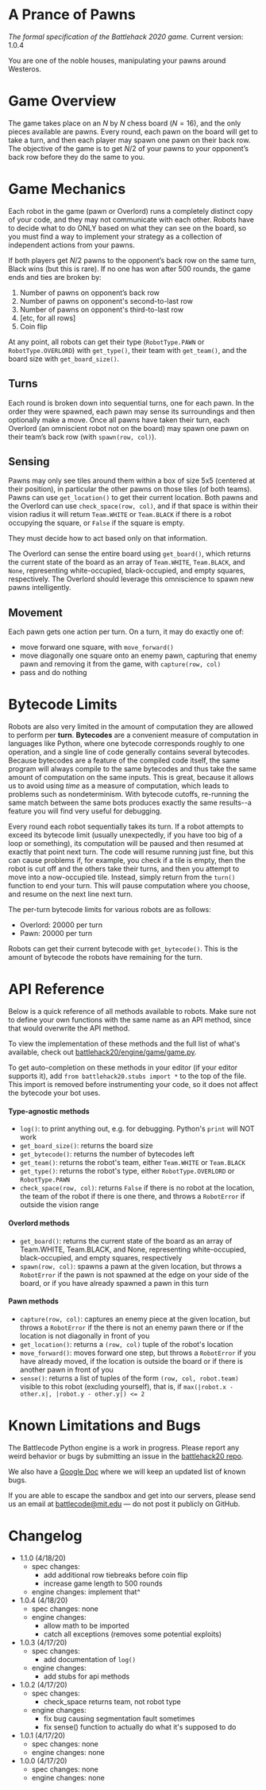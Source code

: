 # A Prance of Pawns

_The formal specification of the Battlehack 2020 game._
Current version: 1.0.4

You are one of the noble houses, manipulating your pawns around Westeros.

# Game Overview

The game takes place on an $N$ by $N$ chess board ($N = 16$), and the only pieces available are pawns.
Every round, each pawn on the board will get to take a turn, and then each player may spawn one pawn on their back row.
The objective of the game is to get $N/2$ of your pawns to your opponent’s back row before they do the same to you.

# Game Mechanics

Each robot in the game (pawn or Overlord) runs a completely distinct copy of your code, and they may not communicate with each other.
Robots have to decide what to do ONLY based on what they can see on the board, so you must find a way to implement your strategy as a collection of independent actions from your pawns.

If both players get $N/2$ pawns to the opponent’s back row on the same turn, Black wins (but this is rare).
If no one has won after 500 rounds, the game ends and ties are broken by:
1. Number of pawns on opponent’s back row
2. Number of pawns on opponent's second-to-last row
3. Number of pawns on opponent's third-to-last row
4. \[etc, for all rows\]
5. Coin flip

At any point, all robots can get their type (`RobotType.PAWN` or `RobotType.OVERLORD`) with `get_type()`, their team with `get_team()`, and the board size with `get_board_size()`.

## Turns

Each round is broken down into sequential turns, one for each pawn.
In the order they were spawned, each pawn may sense its surroundings and then optionally make a move.
Once all pawns have taken their turn, each Overlord (an omniscient robot not on the board) may spawn one pawn on their team’s back row (with `spawn(row, col)`).

## Sensing

Pawns may only see tiles around them within a box of size 5x5 (centered at their position), in particular the other pawns on those tiles (of both teams).
Pawns can use `get_location()` to get their current location.
Both pawns and the Overlord can use `check_space(row, col)`, and if that space is within their vision radius it will return `Team.WHITE` or `Team.BLACK` if there is a robot occupying the square, or `False` if the square is empty.

They must decide how to act based only on that information.

The Overlord can sense the entire board using `get_board()`, which returns the current state of the board as an array of `Team.WHITE`, `Team.BLACK`, and `None`, representing white-occupied, black-occupied, and empty squares, respectively. The Overlord should leverage this omniscience to spawn new pawns intelligently.

## Movement

Each pawn gets one action per turn. On a turn, it may do exactly one of:
- move forward one square, with `move_forward()`
- move diagonally one square onto an enemy pawn, capturing that enemy pawn and removing it from the game, with `capture(row, col)`
- pass and do nothing

# Bytecode Limits

Robots are also very limited in the amount of computation they are allowed to perform per **turn**.
**Bytecodes** are a convenient measure of computation in languages like Python,
where one bytecode corresponds roughly to one operation,
and a single line of code generally contains several bytecodes.
Because bytecodes are a feature of the compiled code itself, the same program will always compile to the same bytecodes and thus take the same amount of computation on the same inputs.
This is great, because it allows us to avoid using _time_ as a measure of computation, which leads to problems such as nondeterminism.
With bytecode cutoffs, re-running the same match between the same bots produces exactly the same results--a feature you will find very useful for debugging.

Every round each robot sequentially takes its turn.
If a robot attempts to exceed its bytecode limit (usually unexpectedly, if you have too big of a loop or something),
its computation will be paused and then resumed at exactly that point next turn.
The code will resume running just fine, but this can cause problems if, for example, you check if a tile is empty, then the robot is cut off and the others take their turns, and then you attempt to move into a now-occupied tile.
Instead, simply return from the `turn()` function to end your turn.
This will pause computation where you choose, and resume on the next line next turn.

The per-turn bytecode limits for various robots are as follows:
- Overlord: 20000 per turn
- Pawn: 20000 per turn

Robots can get their current bytecode with `get_bytecode()`. This is the amount of bytecode the robots have remaining for the turn.


# API Reference

Below is a quick reference of all methods available to robots. Make sure not to define your own functions with the same name as an API method, since that would overwrite the API method.

To view the implementation of these methods and the full list of what's available, check out [battlehack20/engine/game/game.py](https://github.com/battlecode/battlehack20/blob/master/engine/battlehack20/engine/game/game.py#L124).

To get auto-completion on these methods in your editor (if your editor supports it), add `from battlehack20.stubs import *` to the top of the file. This import is removed before instrumenting your code, so it does not affect the bytecode your bot uses.

#### Type-agnostic methods

- `log()`: to print anything out, e.g. for debugging. Python's `print` will NOT work
- `get_board_size()`: returns the board size
- `get_bytecode()`: returns the number of bytecodes left
- `get_team()`: returns the robot's team, either `Team.WHITE` or `Team.BLACK`
- `get_type()`: returns the robot's type, either `RobotType.OVERLORD` or `RobotType.PAWN`
- `check_space(row, col)`: returns `False` if there is no robot at the location, the team of the robot if there is one there, and throws a `RobotError` if outside the vision range

#### Overlord methods

- `get_board()`: returns the current state of the board as an array of Team.WHITE, Team.BLACK, and None, representing white-occupied, black-occupied, and empty squares, respectively
- `spawn(row, col)`: spawns a pawn at the given location, but throws a `RobotError` if the pawn is not spawned at the edge on your side of the board, or if you have already spawned a pawn in this turn

#### Pawn methods

- `capture(row, col)`: captures an enemy piece at the given location, but throws a `RobotError` if the there is not an enemy pawn there or if the location is not diagonally in front of you
- `get_location()`: returns a `(row, col)` tuple of the robot's location
- `move_forward()`: moves forward one step, but throws a `RobotError` if you have already moved, if the location is outside the board or if there is another pawn in front of you
- `sense()`: returns a list of tuples of the form `(row, col, robot.team)` visible to this robot (excluding yourself), that is, if `max(|robot.x - other.x|, |robot.y - other.y|) <= 2`


# Known Limitations and Bugs

The Battlecode Python engine is a work in progress. Please report any weird behavior or bugs by submitting an issue in the [battlehack20 repo](https://github.com/battlecode/battlehack20/issues).

We also have a [Google Doc](https://docs.google.com/document/d/10Id1pa7txfkrFgaM7WrK90VQKdbCXlNDOUuMRx7x9ls/edit) where we will keep an updated list of known bugs.

If you are able to escape the sandbox and get into our servers, please send us an email at [battlecode@mit.edu](mailto:battlecode@mit.edu) — do not post it publicly on GitHub.


# Changelog

- 1.1.0 (4/18/20)
    - spec changes:
        - add additional row tiebreaks before coin flip
        - increase game length to 500 rounds
    - engine changes: implement that^
- 1.0.4 (4/18/20)
    - spec changes: none
    - engine changes:
        - allow math to be imported
        - catch all exceptions (removes some potential exploits)
- 1.0.3 (4/17/20)
    - spec changes:
        - add documentation of `log()`
    - engine changes:
        - add stubs for api methods
- 1.0.2 (4/17/20)
    - spec changes:
        - check_space returns team, not robot type
    - engine changes:
        - fix bug causing segmentation fault sometimes
        - fix sense() function to actually do what it's supposed to do
- 1.0.1 (4/17/20)
    - spec changes: none
    - engine changes: none
- 1.0.0 (4/17/20)
    - spec changes: none
    - engine changes: none

